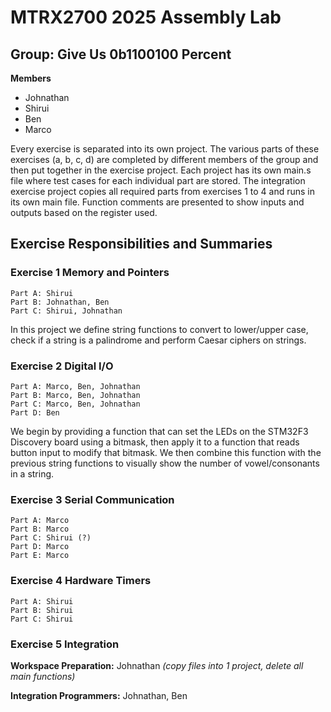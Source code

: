 # MTRX2700 2025 Assembly Lab
## Group: Give Us 0b1100100 Percent
**Members**
- Johnathan
- Shirui
- Ben
- Marco

Every exercise is separated into its own project. The various parts of these exercises (a, b, c, d) are completed by different members of the group and then put together in the exercise project. Each project has its own main.s file where test cases for each individual part are stored.
The integration exercise project copies all required parts from exercises 1 to 4 and runs in its own main file.
Function comments are presented to show inputs and outputs based on the register used.

## Exercise Responsibilities and Summaries
### Exercise 1 Memory and Pointers
```
Part A: Shirui
Part B: Johnathan, Ben
Part C: Shirui, Johnathan
```
In this project we define string functions to convert to lower/upper case, check if a string is a palindrome and perform Caesar ciphers on strings.

### Exercise 2 Digital I/O
```
Part A: Marco, Ben, Johnathan
Part B: Marco, Ben, Johnathan
Part C: Marco, Ben, Johnathan
Part D: Ben
```
We begin by providing a function that can set the LEDs on the STM32F3 Discovery board using a bitmask, then apply it to a function that reads button input to modify that bitmask. We then combine this function with the previous string functions to visually show the number of vowel/consonants in a string.

### Exercise 3 Serial Communication
```
Part A: Marco
Part B: Marco
Part C: Shirui (?)
Part D: Marco
Part E: Marco
```
### Exercise 4 Hardware Timers
```
Part A: Shirui
Part B: Shirui
Part C: Shirui
```
### Exercise 5 Integration
**Workspace Preparation:** Johnathan
*(copy files into 1 project, delete all main functions)*

**Integration Programmers:** Johnathan, Ben
